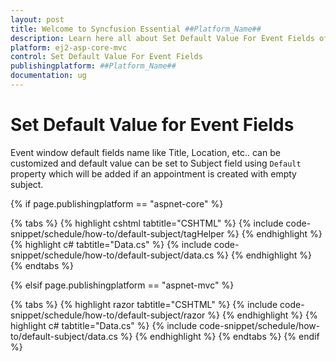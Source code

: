 ```yaml
---
layout: post
title: Welcome to Syncfusion Essential ##Platform_Name##
description: Learn here all about Set Default Value For Event Fields of Syncfusion Essential ##Platform_Name## widgets based on HTML5 and jQuery.
platform: ej2-asp-core-mvc
control: Set Default Value For Event Fields
publishingplatform: ##Platform_Name##
documentation: ug
---
```


# Set Default Value for Event Fields

Event window default fields name like Title, Location, etc.. can be customized and default value can be set to Subject field using `Default` property which will be added if an appointment is created with empty subject.

{% if page.publishingplatform == "aspnet-core" %}

{% tabs %}
{% highlight cshtml tabtitle="CSHTML" %}
{% include code-snippet/schedule/how-to/default-subject/tagHelper %}
{% endhighlight %}
{% highlight c# tabtitle="Data.cs" %}
{% include code-snippet/schedule/how-to/default-subject/data.cs %}
{% endhighlight %}
{% endtabs %}

{% elsif page.publishingplatform == "aspnet-mvc" %}

{% tabs %}
{% highlight razor tabtitle="CSHTML" %}
{% include code-snippet/schedule/how-to/default-subject/razor %}
{% endhighlight %}
{% highlight c# tabtitle="Data.cs" %}
{% include code-snippet/schedule/how-to/default-subject/data.cs %}
{% endhighlight %}
{% endtabs %}
{% endif %}

